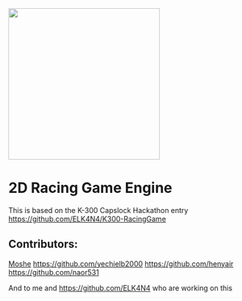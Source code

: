 <img src="https://i.ibb.co/R00tPh5/Whats-App-Image-2020-09-24-at-19-29-27.jpg" width="300" />

# 2D Racing Game Engine
This is based on the K-300 Capslock Hackathon entry https://github.com/ELK4N4/K300-RacingGame

## Contributors:

<a href="https://github.com/Bon1bon"> Moshe</a> https://github.com/yechielb2000
https://github.com/henyair https://github.com/naor531

And to me and https://github.com/ELK4N4 who are working on this 
